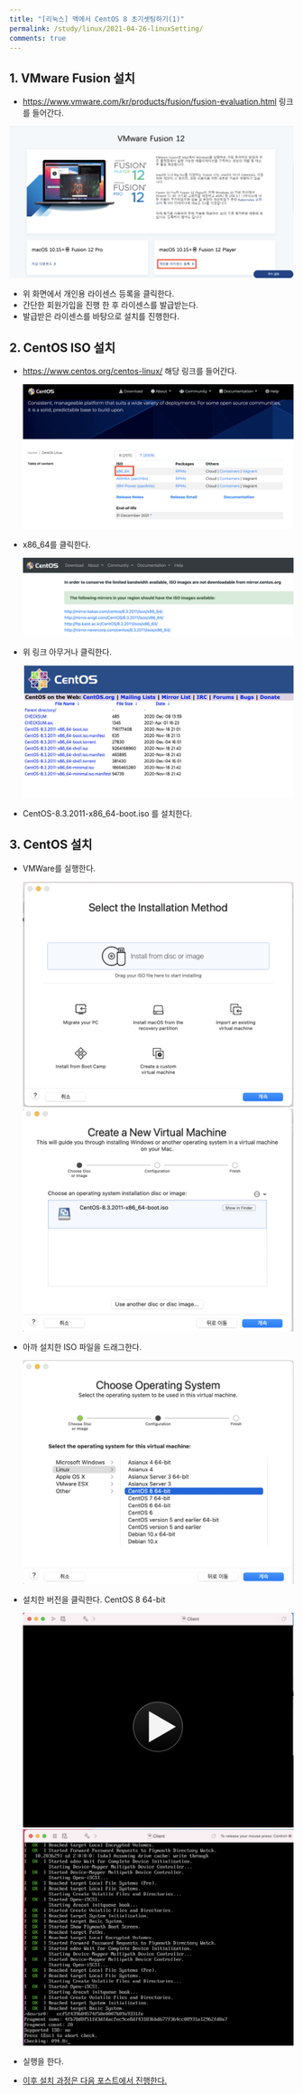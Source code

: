 ```yaml
---
title: "[리눅스] 맥에서 CentOS 8 초기셋팅하기(1)"
permalink: /study/linux/2021-04-26-linuxSetting/
comments: true
---
```


## 1. VMware Fusion 설치

- https://www.vmware.com/kr/products/fusion/fusion-evaluation.html 링크를 들어간다.

![](/assets/images/linuxInstall/vmware.png)

- 위 화면에서 개인용 라이센스 등록을 클릭한다.
- 간단한 회원가입을 진행 한 후 라이센스를 발급받는다.
- 발급받은 라이센스를 바탕으로 설치를 진행한다.

## 2. CentOS ISO 설치

- https://www.centos.org/centos-linux/ 해당 링크를 들어간다.

  ![](/assets/images/linuxInstall/centos_1.png)

- x86_64를 클릭한다.

  ![](/assets/images/linuxInstall/centos_2.png)

- 위 링크 아무거나 클릭한다.

  ![](/assets/images/linuxInstall/centos_3.png)

- CentOS-8.3.2011-x86_64-boot.iso 를 설치한다.

## 3. CentOS 설치

- VMWare를 실행한다.

  ![](/assets/images/linuxInstall/centInstall1.png)
  ![](/assets/images/linuxInstall/centInstall2.png)

- 아까 설치한 ISO 파일을 드래그한다.

  ![](/assets/images/linuxInstall/centInstall3.png)

- 설치한 버전을 클릭한다. CentOS 8 64-bit

  ![](/assets/images/linuxInstall/centInstall4.png)
  ![](/assets/images/linuxInstall/centInstall6.png)

- 실행을 한다.

- [이후 설치 과정은 다음 포스트에서 진행한다.](https://github.com/nan-yb/Today_I_Learn/blob/main/linux/2021-04-26-linuxSetting2.md)

<!--- 설치 소스는 http://mirror.centos.org/centos/8/BaseOS/x86_64/os/ 링크를 입력한 후 확인을 누른다. !-->
